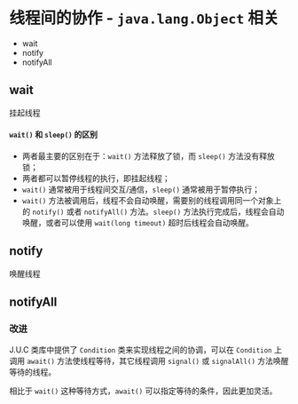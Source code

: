 # 线程间的协作 - `java.lang.Object` 相关
- wait
- notify
- notifyAll

## wait

挂起线程

#### `wait()` 和 `sleep()` 的区别
- 两者最主要的区别在于：`wait()` 方法释放了锁，而 `sleep()` 方法没有释放锁；
- 两者都可以暂停线程的执行，即挂起线程；
- `wait()` 通常被用于线程间交互/通信，`sleep()` 通常被用于暂停执行；
- `wait()` 方法被调用后，线程不会自动唤醒，需要别的线程调用同一个对象上的 `notify()` 或者 `notifyAll()` 方法。`sleep()` 方法执行完成后，线程会自动唤醒，或者可以使用 `wait(long timeout)` 超时后线程会自动唤醒。


## notify

唤醒线程

## notifyAll



### 改进

J.U.C 类库中提供了 `Condition` 类来实现线程之间的协调，可以在 `Condition` 上调用 `await()` 方法使线程等待，其它线程调用 `signal()` 或 `signalAll()` 方法唤醒等待的线程。

相比于 `wait()` 这种等待方式，`await()` 可以指定等待的条件，因此更加灵活。